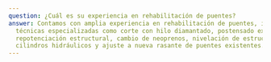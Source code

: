 ```yaml
---
question: ¿Cuál es su experiencia en rehabilitación de puentes?
answer: Contamos con amplia experiencia en rehabilitación de puentes, incluyendo
  técnicas especializadas como corte con hilo diamantado, postensado exterior,
  repotenciación estructural, cambio de neoprenos, nivelación de estructuras con
  cilindros hidráulicos y ajuste a nueva rasante de puentes existentes.
---
```

